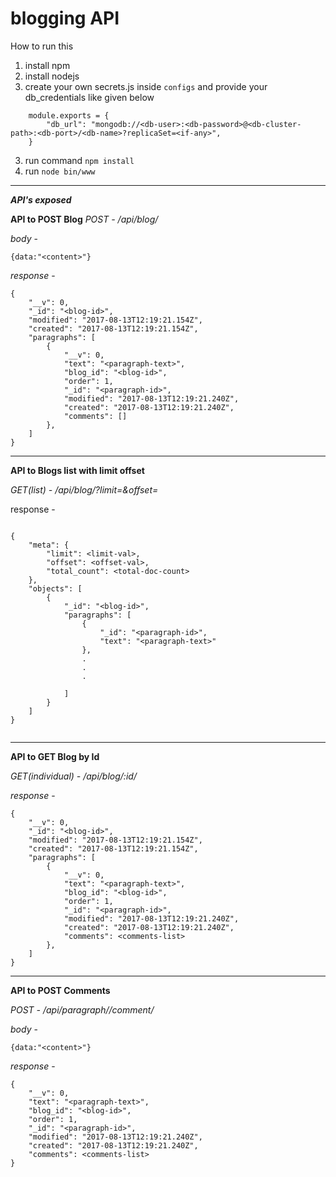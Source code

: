 # blogging API

How to run this

1. install npm
2. install nodejs
3. create your own secrets.js inside `configs` and provide your db_credentials like given below
```
	module.exports = {
  		"db_url": "mongodb://<db-user>:<db-password>@<db-cluster-path>:<db-port>/<db-name>?replicaSet=<if-any>",
	}

``` 
3. run command `npm install`
4. run `node bin/www`

----------------------------------------------------------------
***API's exposed***

**API to POST Blog**
*POST - /api/blog/*

*body* -
```
{data:"<content>"}

``` 

*response* - 
```
{
    "__v": 0,
    "_id": "<blog-id>",
    "modified": "2017-08-13T12:19:21.154Z",
    "created": "2017-08-13T12:19:21.154Z",
    "paragraphs": [
        {
            "__v": 0,
            "text": "<paragraph-text>",
            "blog_id": "<blog-id>",
            "order": 1,
            "_id": "<paragraph-id>",
            "modified": "2017-08-13T12:19:21.240Z",
            "created": "2017-08-13T12:19:21.240Z",
            "comments": []
        },
    ]
}

``` 


----------------------------------------------------------------
**API to Blogs list with limit offset**

*GET(list) - /api/blog/?limit=<limit-val>&offset=<offset-val>*

response -
```

{
    "meta": {
        "limit": <limit-val>,
        "offset": <offset-val>,
        "total_count": <total-doc-count>
    },
    "objects": [
        {
            "_id": "<blog-id>",
            "paragraphs": [
                {
                    "_id": "<paragraph-id>",
                    "text": "<paragraph-text>"
                },
                .
                .
                .
                
            ]
        }
    ]
}


```


----------------------------------------------------------------
**API to GET Blog by Id**

*GET(individual) - /api/blog/:id/*

*response* -

```
{
    "__v": 0,
    "_id": "<blog-id>",
    "modified": "2017-08-13T12:19:21.154Z",
    "created": "2017-08-13T12:19:21.154Z",
    "paragraphs": [
        {
            "__v": 0,
            "text": "<paragraph-text>",
            "blog_id": "<blog-id>",
            "order": 1,
            "_id": "<paragraph-id>",
            "modified": "2017-08-13T12:19:21.240Z",
            "created": "2017-08-13T12:19:21.240Z",
            "comments": <comments-list>
        },
    ]
}

``` 

----------------------------------------------------------------

**API to POST Comments**

*POST - /api/paragraph/<paragraph-id>/comment/*

*body* -
```
{data:"<content>"}

``` 

*response* - 
```
{
    "__v": 0,
    "text": "<paragraph-text>",
    "blog_id": "<blog-id>",
    "order": 1,
    "_id": "<paragraph-id>",
    "modified": "2017-08-13T12:19:21.240Z",
    "created": "2017-08-13T12:19:21.240Z",
    "comments": <comments-list>
}

```
